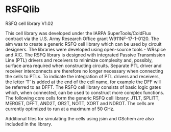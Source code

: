 # RSFQlib
RSFQ cell library V1.02

This cell library was developed under the IARPA SuperTools/ColdFlux contract via the U.S. Army Research Office grant W911NF-17-1-0120. The aim was to create a generic RSFQ cell library which can be used by circuit designers. 
The libraries were developed using open-source tools - WRspice and XIC. 
The RSFQ library is designed with integrated Passive Transmission Line (PTL) drivers and receivers to minimize complexity and, possibly, surface area required when constructing circuits. Separate PTL driver and receiver interconnects are therefore no longer necessary when connecting the cells to PTLs. To indicate the integration of PTL drivers and receivers, the letter ‘T’ is added at the end of the cell name, for example the DFF will be referred to as DFFT.
The RSFQ cell library consists of basic logic gates which, when connected, can be used to construct more complex functions. The following core cells form the generic RSFQ cell library: JTLT, SPLITT, MERGET, DFFT, AND2T, OR2T, NOTT, XORT and NDROT. The cells are currently optimized to run at a maximum of 50 GHz.

Additional files for simulating the cells using jsim  and GSchem are also included in the library.